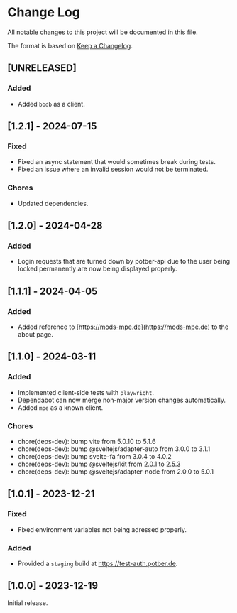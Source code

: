 # Change Log

All notable changes to this project will be documented in this file.

The format is based on [Keep a Changelog](http://keepachangelog.com/).

## [UNRELEASED]

### Added

- Added `bbdb` as a client.

## [1.2.1] - 2024-07-15

### Fixed

- Fixed an async statement that would sometimes break during tests.
- Fixed an issue where an invalid session would not be terminated.

### Chores

- Updated dependencies.

## [1.2.0] - 2024-04-28

### Added

- Login requests that are turned down by potber-api due to the user being locked permanently are now being displayed properly.

## [1.1.1] - 2024-04-05

### Added

- Added reference to [https://mods-mpe.de](https://mods-mpe.de) to the about page.

## [1.1.0] - 2024-03-11

### Added

- Implemented client-side tests with `playwright`.
- Dependabot can now merge non-major version changes automatically.
- Added `mpe` as a known client.

### Chores

- chore(deps-dev): bump vite from 5.0.10 to 5.1.6
- chore(deps-dev): bump @sveltejs/adapter-auto from 3.0.0 to 3.1.1
- chore(deps-dev): bump svelte-fa from 3.0.4 to 4.0.2
- chore(deps-dev): bump @sveltejs/kit from 2.0.1 to 2.5.3
- chore(deps-dev): bump @sveltejs/adapter-node from 2.0.0 to 5.0.1

## [1.0.1] - 2023-12-21

### Fixed

- Fixed environment variables not being adressed properly.

### Added

- Provided a `staging` build at https://test-auth.potber.de.

## [1.0.0] - 2023-12-19

Initial release.
